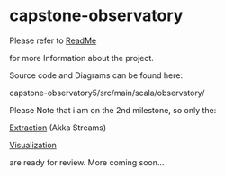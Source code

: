 # capstone-observatory

Please refer to [ReadMe](src/main/README)

for more Information about the project.

Source code and Diagrams can be found here:

capstone-observatory5/src/main/scala/observatory/

Please Note that i am on the 2nd milestone, so only the:

[Extraction](src/main/scala/observatory/Extraction.scala) (Akka Streams)


[Visualization](src/main/scala/observatory/Visualization.scala)

are ready for review.
More coming soon...
